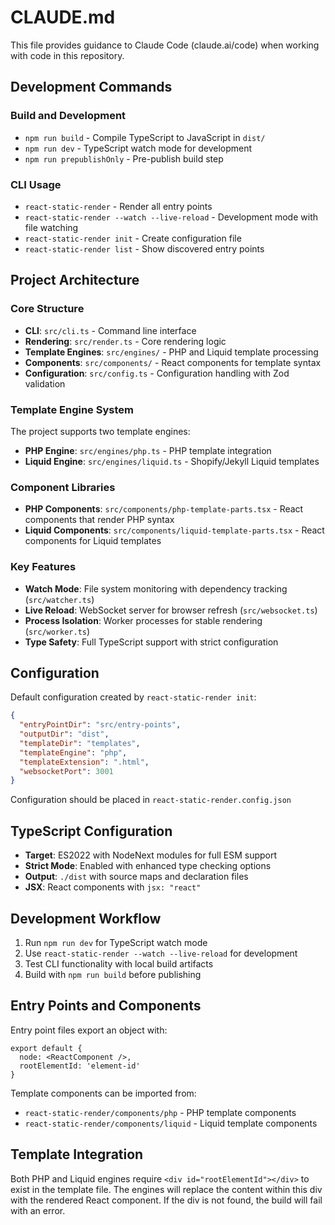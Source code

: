 # CLAUDE.md

This file provides guidance to Claude Code (claude.ai/code) when working with code in this repository.

## Development Commands

### Build and Development
- `npm run build` - Compile TypeScript to JavaScript in `dist/`
- `npm run dev` - TypeScript watch mode for development
- `npm run prepublishOnly` - Pre-publish build step

### CLI Usage
- `react-static-render` - Render all entry points
- `react-static-render --watch --live-reload` - Development mode with file watching
- `react-static-render init` - Create configuration file
- `react-static-render list` - Show discovered entry points

## Project Architecture

### Core Structure
- **CLI**: `src/cli.ts` - Command line interface
- **Rendering**: `src/render.ts` - Core rendering logic
- **Template Engines**: `src/engines/` - PHP and Liquid template processing
- **Components**: `src/components/` - React components for template syntax
- **Configuration**: `src/config.ts` - Configuration handling with Zod validation

### Template Engine System
The project supports two template engines:
- **PHP Engine**: `src/engines/php.ts` - PHP template integration
- **Liquid Engine**: `src/engines/liquid.ts` - Shopify/Jekyll Liquid templates

### Component Libraries
- **PHP Components**: `src/components/php-template-parts.tsx` - React components that render PHP syntax
- **Liquid Components**: `src/components/liquid-template-parts.tsx` - React components for Liquid templates

### Key Features
- **Watch Mode**: File system monitoring with dependency tracking (`src/watcher.ts`)
- **Live Reload**: WebSocket server for browser refresh (`src/websocket.ts`)
- **Process Isolation**: Worker processes for stable rendering (`src/worker.ts`)
- **Type Safety**: Full TypeScript support with strict configuration

## Configuration

Default configuration created by `react-static-render init`:
```json
{
  "entryPointDir": "src/entry-points",
  "outputDir": "dist",
  "templateDir": "templates",
  "templateEngine": "php",
  "templateExtension": ".html",
  "websocketPort": 3001
}
```

Configuration should be placed in `react-static-render.config.json`

## TypeScript Configuration

- **Target**: ES2022 with NodeNext modules for full ESM support
- **Strict Mode**: Enabled with enhanced type checking options
- **Output**: `./dist` with source maps and declaration files
- **JSX**: React components with `jsx: "react"`

## Development Workflow

1. Run `npm run dev` for TypeScript watch mode
2. Use `react-static-render --watch --live-reload` for development
3. Test CLI functionality with local build artifacts
4. Build with `npm run build` before publishing

## Entry Points and Components

Entry point files export an object with:
```tsx
export default {
  node: <ReactComponent />,
  rootElementId: 'element-id'
}
```

Template components can be imported from:
- `react-static-render/components/php` - PHP template components
- `react-static-render/components/liquid` - Liquid template components

## Template Integration

Both PHP and Liquid engines require `<div id="rootElementId"></div>` to exist in the template file. The engines will replace the content within this div with the rendered React component. If the div is not found, the build will fail with an error.